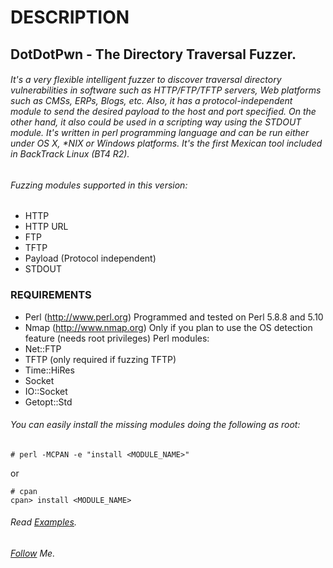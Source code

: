 # DESCRIPTION #

## DotDotPwn - The Directory Traversal Fuzzer.
###### It's a very flexible intelligent fuzzer to discover traversal directory vulnerabilities in software such as HTTP/FTP/TFTP servers, Web platforms such as CMSs, ERPs, Blogs, etc. Also, it has a protocol-independent module to send the desired payload to the host and port specified. On the other hand, it also could be used in a scripting way using the STDOUT module. It's written in perl programming language and can be run either under OS X, *NIX or Windows platforms. It's the first Mexican tool included in BackTrack Linux (BT4 R2).

###### Fuzzing modules supported in this version: 
- HTTP
- HTTP URL
- FTP
- TFTP
- Payload (Protocol independent)
- STDOUT

### REQUIREMENTS ###
- Perl (http://www.perl.org)
Programmed and tested on Perl 5.8.8 and 5.10
- Nmap (http://www.nmap.org)
Only if you plan to use the OS detection feature
(needs root privileges)
Perl modules:
- Net::FTP
- TFTP (only required if fuzzing TFTP)
- Time::HiRes
- Socket
- IO::Socket
- Getopt::Std

###### You can easily install the missing modules doing the following as root:
```
# perl -MCPAN -e "install <MODULE_NAME>"
```

or

```
# cpan 
cpan> install <MODULE_NAME>
```

###### Read [Examples](https://github.com/Xcod3bughunt3r/dotdotpwn/blob/main/EXAMPLES.md).
###### [Follow](https://github.com/Xcod3bughunt3r/dotdotpwn/blob/main/Xcod3bughunt3r.md) Me.